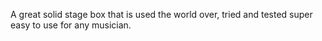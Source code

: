 A great solid stage box that is used the world over, tried and tested super easy to use for any musician. 
